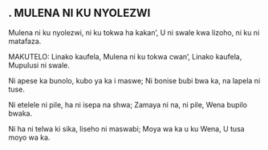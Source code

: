 ## . MULENA NI KU NYOLEZWI

Mulena ni ku nyolezwi, ni ku tokwa ha kakan’,
U ni swale kwa lizoho, ni ku ni matafaza.

MAKUTELO:
Linako kaufela, Mulena ni ku tokwa cwan’,
Linako kaufela, Mupulusi ni swale.


Ni apese ka bunolo, kubo ya ka i maswe;
Ni bonise bubi bwa ka, na lapela ni tuse.


Ni etelele ni pile, ha ni isepa na shwa;
Zamaya ni na, ni pile, Wena bupilo bwaka.


Ni ha ni telwa ki sika, liseho ni maswabi;
Moya wa ka u ku Wena, U tusa moyo wa ka.


